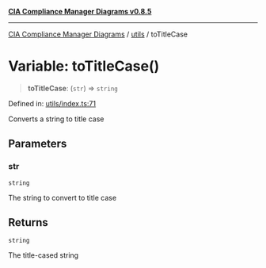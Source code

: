 [**CIA Compliance Manager Diagrams v0.8.5**](../../README.md)

***

[CIA Compliance Manager Diagrams](../../modules.md) / [utils](../README.md) / toTitleCase

# Variable: toTitleCase()

> **toTitleCase**: (`str`) => `string`

Defined in: [utils/index.ts:71](https://github.com/Hack23/cia-compliance-manager/blob/b7c3bc9644fb5b9d82b5b184ba290206da25104b/src/utils/index.ts#L71)

Converts a string to title case

## Parameters

### str

`string`

The string to convert to title case

## Returns

`string`

The title-cased string
